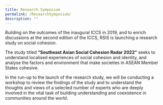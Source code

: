```yaml
---
title: Research Symposium
permalink: /ResearchSymposium/
description: ""
---
```

Building on the outcomes of the inaugural ICCS in 2019, and to enrich discussions at the second edition of the ICCS, RSIS is launching a research study on social cohesion.

The study titled **“Southeast Asian Social Cohesion Radar 2022”** seeks to understand localised experiences of social cohesion and identity, and analyse the factors and environment that make societies in ASEAN Member States cohesive. 

In the run-up to the launch of the research study, we will be conducting a workshop to review the findings of the study and to understand the thoughts and views of a selected number of experts who are deeply involved in the vital task of building understanding and coexistence in communities around the world.